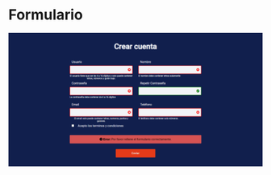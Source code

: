 # Formulario
<img src="https://github.com/agustinabellone/FormularioConHtml-Css-Js/blob/master/Portada.png?raw=true" alt=""/>

